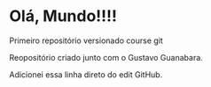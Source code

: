 # Olá, Mundo!!!!
 Primeiro repositório versionado course git


Reopositório criado junto com o Gustavo Guanabara.

Adicionei essa linha direto do edit GitHub.
